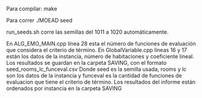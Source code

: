 Para compilar:
make

Para correr
./MOEAD seed

run_seeds.sh corre las semillas del 1011 a 1020 automáticamente.

En ALG_EMO_MAIN.cpp línea 28 esta el número de funciones de evaluación que considera el criterio de término.
En GlobalVariable.cpp líneas 16 y 17 están los datos de la instancia, número de habitaciones y coeficiente lineal.
Los resultados se guardan en la carpeta SAVING, con el formato seed_rooms_lc_funceval.csv
Donde seed es la semilla usada, rooms y lc son los datos de la instancia y funceval es la cantidad de funciones de evaluacion que tiene el criterio de término.
Los resultados del informe están ordenados por instancia en la carpeta SAVING